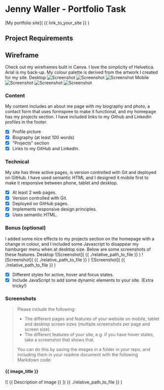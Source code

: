 # Jenny Waller - Portfolio Task
[My portfolio site]( {{ link_to_your_site }} )
## Project Requirements
## Wireframe
Check out my wireframes bulit in Canva. I love the simplicity of Helvetica. Arial is my back-up. My colour palette is derived from the artwork I created for my site.
Desktop
![Screenshot](../Portfolio%20website/Wireframes/Desktop_Wireframe_Home.png)
![Screenshot]([https://github.com/jdub-codes/shecodes_portfolio/blob/main/Wireframes/Desktop_Wireframe_About.png?raw=true](https://raw.githubusercontent.com/jdub-codes/shecodes_portfolio/main/Wireframes/Desktop_Wireframe_About.png))
![Screenshot](../Portfolio%20website/Wireframes/Desktop_Wireframe_Contact.png)
Mobile
![Screenshot](../Portfolio%20website/Wireframes/Mobile_Wireframe_Home.png)
![Screenshot](../Portfolio%20website/Wireframes/Mobile_Wirefame_About.png)
![Screenshot](../Portfolio%20website/Wireframes/Mobile_Wireframe_Contact.png)

### Content
My content includes an about me page with my biography and photo, a contact form that uses formspree to make it functional, and my homepage has my projects section. I have included links to my Github and LinkedIn profiles in the footer.
- [X] Profile picture
- [X] Biography (at least 100 words)
- [X] "Projects" section
- [X] Links to my GitHub and LinkedIn.
### Technical
My site has three active pages, is version controlled with Git and deployed on GitHub. I have used semantic HTML and I designed it mobile first to make it responsive between phone, tablet and desktop.
- [X] At least 2 web pages.
- [X] Version controlled with Git.
- [X] Deployed on GitHub pages.
- [X] Implements responsive design principles.
- [X] Uses semantic HTML.
### Bonus (optional)
I added some nice effects to my projects section on the homepage with a change in colour, and I included some Javascript to disappear my hamburger menu when at desktop size. Below are some screenshots of these features.
Desktop
![Screenshot]( {{ ./relative_path_to_file }} )
![Screenshot]( {{ ./relative_path_to_file }} )
![Screenshot]( {{ ./relative_path_to_file }} )
- [X] Different styles for active, hover and focus states.
- [X] Include JavaScript to add some dynamic elements to your site. (Extra tricky!)
### Screenshots
> Please include the following:
> - The different pages and features of your website on mobile, tablet and
desktop screen sizes (multiple screenshots per page and screen size).
> - The different features of your site, e.g. if you have hover states, take a
screenshot that shows that.
>
> You can do this by saving the images in a folder in your repo, and including
them in your readme document with the following Markdown code:
#### {{ image_title }}
![ {{ Description of image }} ]( {{ ./relative_path_to_file }} )
